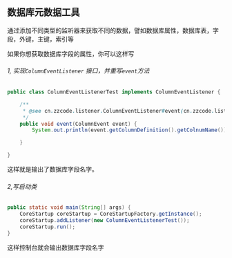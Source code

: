 ## 数据库元数据工具

通过添加不同类型的监听器来获取不同的数据，譬如数据库属性，数据库表，字段，外键，主键，索引等

如果你想获取数据库字段的属性，你可以这样写

###### 1, 实现`ColumnEventListener` 接口，并重写`event`方法

```java
public class ColumnEventListenerTest implements ColumnEventListener {

    /**
     * @see cn.zzcode.listener.ColumnEventListener#event(cn.zzcode.listener.event.ColumnEvent)
     */
    public void event(ColumnEvent event) {
        System.out.println(event.getColumnDefinition().getColnumName());

    }

}
```

这样就是输出了数据库字段名字。

###### 2,写启动类

```java
public static void main(String[] args) {
    CoreStartup coreStartup = CoreStartupFactory.getInstance();
	coreStartup.addListener(new ColumnEventListenerTest());
    coreStartup.run();
}
```

这样控制台就会输出数据库字段名字